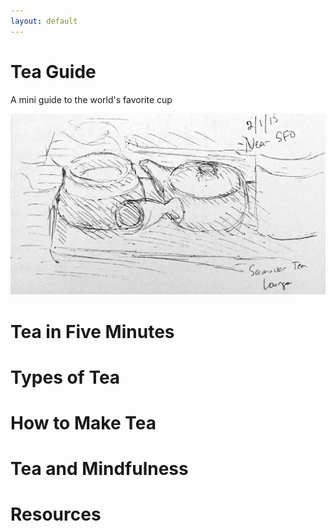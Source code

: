 ```yaml
---
layout: default
---
```


<div class="cover">
  <div class="container">
    <h1 id="tea_guide">Tea Guide</h1>
    <p class="lead">A mini guide to the world's favorite cup</p>
    <img src="/img/samovar.jpg">
  </div>
</div>

<div class="table-of-contents">
  <h1 id="tea_in_five_minutes">Tea in Five Minutes</h1>
  
  <h1 id="types_of_tea">Types of Tea</h1>
  
  <h1 id="how_to_make_tea">How to Make Tea</h1>
  
  <h1 id="tea_and_mindfulness">Tea and Mindfulness</h1>
  
  <h1 id="resources">Resources</h1>
</div>
